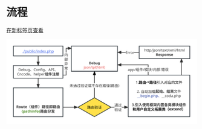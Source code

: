 # 流程

[在新标签页查看](../doveapi/start/process.svg ':ignore :target=_blank')

![process](./process.svg ':include :type=iframe')